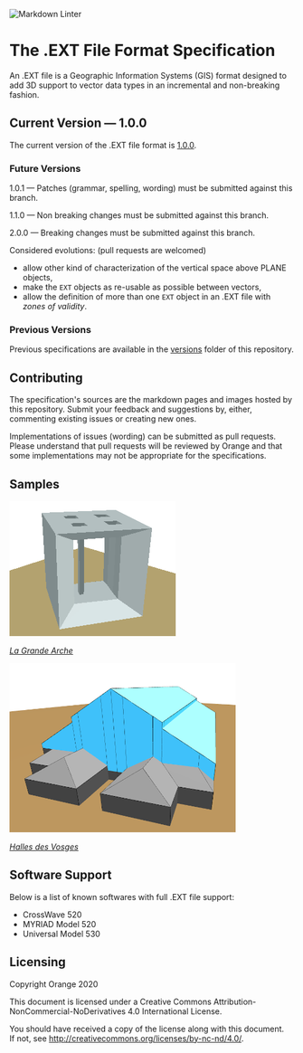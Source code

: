 ![Markdown Linter](https://github.com/Orange-OpenSource/ext_file_format/workflows/Markdown%20Linter/badge.svg)

# The .EXT File Format Specification

An .EXT file is a Geographic Information Systems (GIS) format designed to add 3D support to vector data types in an incremental and non-breaking fashion.

## Current Version — 1.0.0
The current version of the .EXT file format is [1.0.0](versions/1.0.0.md).

### Future Versions

1.0.1 — Patches (grammar, spelling, wording) must be submitted against this branch.

1.1.0 — Non breaking changes must be submitted against this branch.

2.0.0 — Breaking changes must be submitted against this branch.

Considered evolutions: (pull requests are welcomed)

- allow other kind of characterization of the vertical space above PLANE objects,
- make the `EXT` objects as re-usable as possible between vectors,
- allow the definition of more than one `EXT` object in an .EXT file with _zones of validity_.

### Previous Versions

Previous specifications are available in the [versions](versions/) folder of this repository.

## Contributing

The specification's sources are the markdown pages and images hosted by this repository.
Submit your feedback and suggestions by, either, commenting existing issues or creating new ones.

Implementations of issues (wording) can be submitted as pull requests.
Please understand that pull requests will be reviewed by Orange and that some implementations may not be appropriate for the specifications.

## Samples

![](sample/la_defense/3dBuilding.png)  

[_La Grande Arche_](sample/la_defense/README.md)

![](sample/halles_des_vosges/halles_back.png)  

[_Halles des Vosges_](sample/halles_des_vosges/README.md)

## Software Support

Below is a list of known softwares with full .EXT file support:

- CrossWave 520
- MYRIAD Model 520
- Universal Model 530

## Licensing
Copyright Orange 2020

This document is licensed under a Creative Commons Attribution-NonCommercial-NoDerivatives 4.0 International License.

You should have received a copy of the license along with this document.  
If not, see <http://creativecommons.org/licenses/by-nc-nd/4.0/>.
